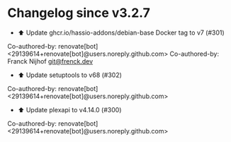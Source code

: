 # Changelog since v3.2.7
- ⬆️ Update ghcr.io/hassio-addons/debian-base Docker tag to v7 (#301)

Co-authored-by: renovate[bot] <29139614+renovate[bot]@users.noreply.github.com>
Co-authored-by: Franck Nijhof <git@frenck.dev> 
- ⬆️ Update setuptools to v68 (#302)

Co-authored-by: renovate[bot] <29139614+renovate[bot]@users.noreply.github.com> 
- ⬆️ Update plexapi to v4.14.0 (#300)

Co-authored-by: renovate[bot] <29139614+renovate[bot]@users.noreply.github.com> 
